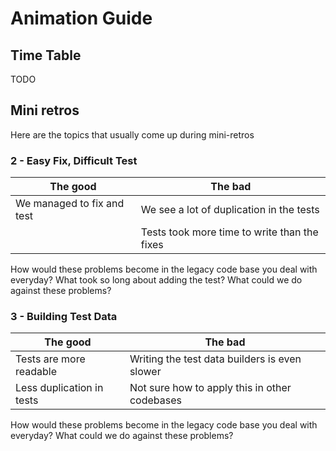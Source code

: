# Animation Guide

## Time Table

TODO

## Mini retros

Here are the topics that usually come up during mini-retros

### 2 - Easy Fix, Difficult Test

| The good                   | The bad                                      |
|----------------------------|----------------------------------------------|
| We managed to fix and test | We see a lot of duplication in the tests     |
|                            | Tests took more time to write than the fixes |

How would these problems become in the legacy code base you deal with everyday?
What took so long about adding the test?
What could we do against these problems?

### 3 - Building Test Data

| The good                  | The bad                                       |
|---------------------------|-----------------------------------------------|
| Tests are more readable   | Writing the test data builders is even slower |
| Less duplication in tests | Not sure how to apply this in other codebases |

How would these problems become in the legacy code base you deal with everyday?
What could we do against these problems?
